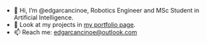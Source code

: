 - 👋 Hi, I’m @edgarcancinoe, Robotics Engineer and MSc Student in Artificial Intelligence.
- 👀 Look at my projects in <a href="https://edgarcancinoe.github.io">my portfolio page</a>.
- 📫 Reach me: edgarcancinoe@outlook.com

<!---
edgarcancinoe/edgarcancinoe is a ✨ special ✨ repository because its `README.md` (this file) appears on your GitHub profile.
You can click the Preview link to take a look at your changes.
--->
